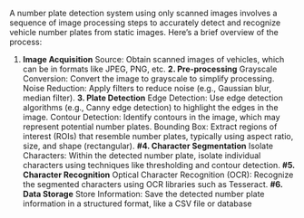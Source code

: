 A number plate detection system using only scanned images involves a sequence of image processing steps to accurately detect and recognize vehicle number plates from static images. Here’s a brief overview of the process:

1. **Image Acquisition**
Source: Obtain scanned images of vehicles, which can be in formats like JPEG, PNG, etc.
**2. Pre-processing**
Grayscale Conversion: Convert the image to grayscale to simplify processing.
Noise Reduction: Apply filters to reduce noise (e.g., Gaussian blur, median filter).
**3. Plate Detection**
Edge Detection: Use edge detection algorithms (e.g., Canny edge detection) to highlight the edges in the image.
Contour Detection: Identify contours in the image, which may represent potential number plates.
Bounding Box: Extract regions of interest (ROIs) that resemble number plates, typically using aspect ratio, size, and shape (rectangular).
**#4. Character Segmentation**
Isolate Characters: Within the detected number plate, isolate individual characters using techniques like thresholding and contour detection.
**#5. Character Recognition**
Optical Character Recognition (OCR): Recognize the segmented characters using OCR libraries such as Tesseract.
**#6. Data Storage**
Store Information: Save the detected number plate information in a structured format, like a CSV file or database
